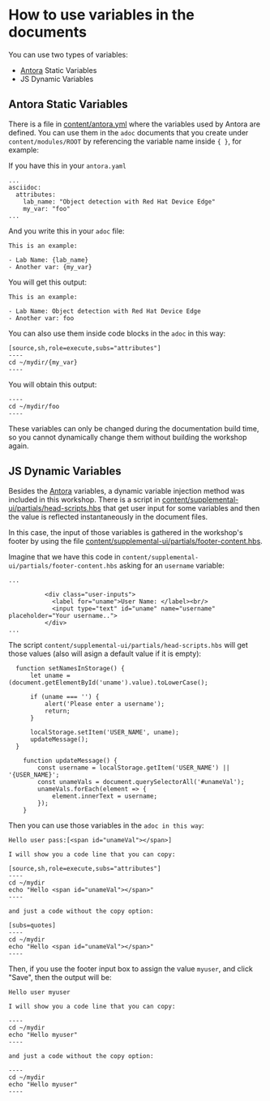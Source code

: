# How to use variables in the documents

You can use two types of variables:
- [Antora](https://docs.antora.org/antora/latest/) Static Variables
- JS Dynamic Variables


## Antora Static Variables

There is a file in [content/antora.yml](content/antora.yml) where the variables used by Antora are defined. You can use them in the `adoc` documents that you create under `content/modules/ROOT` by referencing the variable name inside `{ }`, for example: 

If you have this in your `antora.yaml`

```
...
asciidoc:
  attributes:
    lab_name: "Object detection with Red Hat Device Edge"
    my_var: "foo"
...
```

And you write this in your `adoc` file:


```
This is an example:

- Lab Name: {lab_name}
- Another var: {my_var}
```

You will get this output:

```
This is an example:

- Lab Name: Object detection with Red Hat Device Edge
- Another var: foo
```

You can also use them inside code blocks in the `adoc` in this way:

```
[source,sh,role=execute,subs="attributes"]
----
cd ~/mydir/{my_var}
----
```

You will obtain this output:

```
----
cd ~/mydir/foo
----
``` 


These variables can only be changed during the documentation build time, so you cannot dynamically change them without building the workshop again.


## JS Dynamic Variables

Besides the [Antora](https://docs.antora.org/antora/latest/) variables, a dynamic variable injection method was included in this workshop. There is a script in [content/supplemental-ui/partials/head-scripts.hbs](content/supplemental-ui/partials/head-scripts.hbs) that get user input for some variables and then the value is reflected instantaneously in the document files.

In this case, the input of those variables is gathered in the workshop's footer by using the file [content/supplemental-ui/partials/footer-content.hbs](content/supplemental-ui/partials/footer-content.hbs).

Imagine that we have this code in `content/supplemental-ui/partials/footer-content.hbs` asking for an `username` variable:

```
...

          <div class="user-inputs">
            <label for="uname">User Name: </label><br/>
            <input type="text" id="uname" name="username" placeholder="Your username..">
          </div>
...
```

The script `content/supplemental-ui/partials/head-scripts.hbs` will get those values (also will asign a default value if it is empty):

```
  function setNamesInStorage() {
      let uname = (document.getElementById('uname').value).toLowerCase();

      if (uname === '') {
          alert('Please enter a username');
          return;
      }

      localStorage.setItem('USER_NAME', uname);
      updateMessage();
  }

    function updateMessage() {
        const username = localStorage.getItem('USER_NAME') || '{USER_NAME}';
        const unameVals = document.querySelectorAll('#unameVal');
        unameVals.forEach(element => {
            element.innerText = username;
        });       
    }
```

Then you can use those variables in the `adoc in this way`:

```
Hello user pass:[<span id="unameVal"></span>] 

I will show you a code line that you can copy: 

[source,sh,role=execute,subs="attributes"]
----
cd ~/mydir
echo "Hello <span id="unameVal"></span>"
----

and just a code without the copy option: 

[subs=quotes]
----
cd ~/mydir
echo "Hello <span id="unameVal"></span>"
----
```

Then, if you use the footer input box to assign the value `myuser`, and click "Save", then the output will be:

```
Hello user myuser 

I will show you a code line that you can copy: 

----
cd ~/mydir
echo "Hello myuser"
----

and just a code without the copy option: 

----
cd ~/mydir
echo "Hello myuser"
----
```

